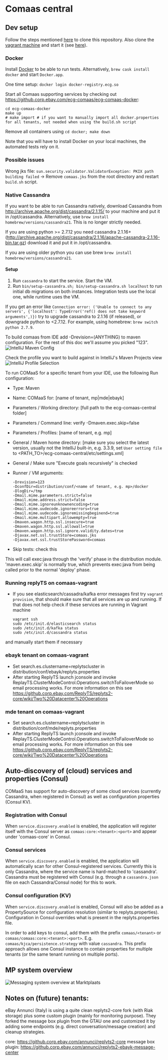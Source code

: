 # Comaas central

## Dev setup
Follow the steps mentioned [here](https://github.corp.ebay.com/ecg-comaas/ecg-comaas-central/wiki#set-up-code-review) to clone this repository.
Also clone the [vagrant machine](https://github.corp.ebay.com/ecg-comaas/ecg-comaas-vagrant) and start it (see [here](https://github.corp.ebay.com/ecg-comaas/ecg-comaas-vagrant#get-started)).

### Docker

Install [Docker](https://docs.docker.com/engine/installation/mac/) to be able to run tests. Alternatively, `brew cask install docker` and start `Docker.app`.

One time setup:
`docker login docker-registry.ecg.so`

Start all Comaas supporting services by checking out https://github.corp.ebay.com/ecg-comaas/ecg-comaas-docker:
```
cd ecg-comaas-docker
make up
# make import # if you want to manually import all docker.properties for all tenants, not needed when using the build.sh script
```
Remove all containers using `cd docker; make down`

Note that you will have to install Docker on your local machines, the automated tests rely on it.

### Possible issues

Wrong jks file: `sun.security.validator.ValidatorException: PKIX path building failed` -> Remove `comaas.jks` from the root directory and restart `build.sh` script.

### Native Cassandra

If you want to be able to run Cassandra natively, download Cassandra from http://archive.apache.org/dist/cassandra/2.1.15/ to your machine and put it in /opt/cassandra. Alternatively, use `brew install homebrew/versions/cassandra21`.
This is no longer strictly needed.

If you are using python >= 2.7.12 you need cassandra 2.1.16+ (http://archive.apache.org/dist/cassandra/2.1.16/apache-cassandra-2.1.16-bin.tar.gz) download it and put it in /opt/cassandra.

If you are using older python you can use brew `brew install homebrew/versions/cassandra21`.

#### Setup

1. Run `cassandra` to start the service. Start the VM.
2. Run `bin/setup-cassandra.sh; bin/setup-cassandra.sh localhost` to run initial db migrations on both instances. Integration tests use the local one, while runtime uses the VM.

If you get an error like `Connection error: ('Unable to connect to any servers', {'localhost': TypeError('ref() does not take keyword arguments',)})` try to upgrade cassandra to 2.1.16 (if released), or downgrade python to <2.7.12. For example, using homebrew: `brew switch python 2.7.9`.

To build comaas from IDE add -Drevision=(ANYTHING) to maven configuration. For the rest of
this doc we'll assume you picked "123".
![IntelliJ Maven Config](/docs/comaas_maven_config.jpg)

Check the profile you want to build against in IntelliJ's Maven Projects view
![IntelliJ Profile Selection](/docs/intellij-profile-selection.png)

To run COMaaS for a specific tenant from your IDE, use the following Run configuration:

* Type: Maven
* Name: COMaaS for: [name of tenant, mp|mde|ebayk]

* Parameters / Working directory: [full path to the ecg-comaas-central folder]
* Parameters / Command line: verify -Dmaven.exec.skip=false
* Parameters / Profiles: [name of tenant, e.g. mp]

* General / Maven home directory: [make sure you select the latest version, usually not the IntelliJ built-in, e.g. 3.3.9, set `User setting file` to <PATH_TO>/ecg-comaas-central/etc/settings.xml]
* General / Make sure "Execute goals recursively" is checked

* Runner / VM arguments:
  ```
  -Drevision=123
  -DconfDir=distribution/conf/<name of tenant, e.g. mp>/docker
  -DlogDir=/tmp
  -Dmail.mime.parameters.strict=false
  -Dmail.mime.address.strict=false
  -Dmail.mime.ignoreunknownencoding=true
  -Dmail.mime.uudecode.ignoreerrors=true
  -Dmail.mime.uudecode.ignoremissingbeginend=true
  -Dmail.mime.multipart.allowempty=true
  -Dmaven.wagon.http.ssl.insecure=true
  -Dmaven.wagon.http.ssl.allowall=true
  -Dmaven.wagon.http.ssl.ignore.validity.dates=true
  -Djavax.net.ssl.trustStore=comaas.jks
  -Djavax.net.ssl.trustStorePassword=comaas
  ```
* Skip tests: check this

This will call exec:java through the 'verify' phase in the distribution module. 'maven.exec.skip' is normally true, which prevents exec:java from being called prior to the normal 'deploy' phase.

### Running replyTS on comaas-vagrant
* If you see elasticsearch/cassadra/kafka error messages first try ```vagrant provision```, that should make sure that all services are up and running.
 If that does not help check if these services are running in Vagrant machine
  ```
  vagrant ssh
  sudo /etc/init.d/elasticsearch status
  sudo /etc/init.d/kafka status
  sudo /etc/init.d/cassandra status
  ```
 and manually start them if necessary

### ebayk tenant on comaas-vagrant
*  Set search.es.clustername=replytscluster in distribution/conf/ebayk/replyts.properties
*  After starting ReplyTS launch jconsole and invoke ReplayTS.ClusterModeControl.Operations.switchToFailoverMode so email processing works.
For more information on this see https://github.corp.ebay.com/ReplyTS/replyts2-core/wiki/Two%20Datacenter%20Operations

### mde tenant on comaas-vagrant
*  Set search.es.clustername=replytscluster in distribution/conf/mde/replyts.properties
*  After starting ReplyTS launch jconsole and invoke ReplayTS.ClusterModeControl.Operations.switchToFailoverMode so email processing works.
For more information on this see https://github.corp.ebay.com/ReplyTS/replyts2-core/wiki/Two%20Datacenter%20Operations

## Auto-discovery of (cloud) services and properties (Consul)
COMaaS has support for auto-discovery of some cloud services (currently Cassandra, when registered in Consul) as well as configuration properties (Consul KV).

### Registration with Consul
When `service.discovery.enabled` is enabled, the application will register itself with the Consul server as `comaas:core:<tenant>:<port>` and appear under 'comaas-core' in Consul.

### Consul services
When `service.discovery.enabled` is enabled, the application will automatically scan for other Consul-registered services. Currently this is only Cassandra, where the service name is hard-matched to 'cassandra'. Cassandra must be registered with Consul (e.g. through a `cassandra.json` file on each Cassandra/Consul node) for this to work.

### Consul configuration (KV)
When `service.discovery.enabled` is enabled, Consul will also be added as a PropertySource for configuration resolution (similar to replyts.properties). Configuration in Consul overrides what is present in the replyts.properties file.

In order to add keys to consul, add them with the prefix `comaas/<tenant>` or `comaas/comaas:core:<tenant>:<port>`. E.g. `comaas/kjca/persistence.strategy` with value `cassandra`. This prefix approach allows one Consul instance to contain properties for multiple tenants (or the same tenant running on multiple ports).

## MP system overview
![Messaging system overview at Marktplaats](/docs/20151221-messaging-system-overview.jpg)

## Notes on (future) tenants:

eBay Annunci (Italy) is using a quite clean replyts2-core fork (with Riak storage) plus some custom plugin (mainly for monitoring purpose).
They forked the message box plugin from the GTAU one and customized it by adding some endpoints (e.g. direct conversation/message creation) and cleanup strategies.

core: https://github.corp.ebay.com/annunci/replyts2-core
message box plugin: https://github.corp.ebay.com/annunci/replyts2-ebayk-message-center

